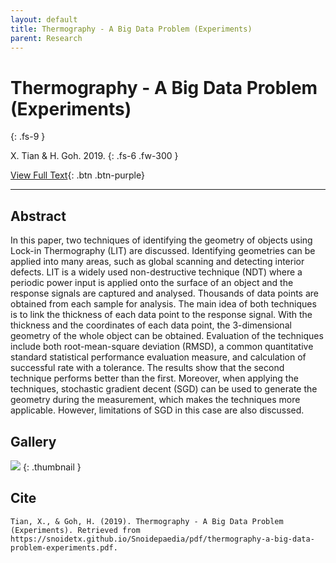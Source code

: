 ```yaml
---
layout: default
title: Thermography - A Big Data Problem (Experiments)
parent: Research
---
```


# Thermography - A Big Data Problem (Experiments)
{: .fs-9 }

X. Tian & H. Goh. 2019.
{: .fs-6 .fw-300 }

[View Full Text](../pdf/thermography-a-big-data-problem-experiments.pdf){: .btn .btn-purple}

---
## Abstract

In this paper, two techniques of identifying the geometry of objects using Lock-in Thermography (LIT) are discussed. Identifying geometries can be applied into many areas, such as global scanning and detecting interior defects. LIT is a widely used non-destructive technique (NDT) where a periodic power input is applied onto the surface of an object and the response signals are captured and analysed. Thousands of data points are obtained from each sample for analysis. The main idea of both techniques is to link the thickness of each data point to the response signal. With the thickness and the coordinates of each data point, the 3-dimensional geometry of the whole object can be obtained. Evaluation of the techniques include both root-mean-square deviation (RMSD), a common quantitative standard statistical performance evaluation measure, and calculation of successful rate with a tolerance. The results show that the second technique performs better than the first. Moreover, when applying the techniques, stochastic gradient decent (SGD) can be used to generate the geometry during the measurement, which makes the techniques more applicable. However, limitations of SGD in this case are also discussed. 

## Gallery

![](../img/thumbnails/thumbnail-thermography-a-big.png)
{: .thumbnail }

## Cite

```
Tian, X., & Goh, H. (2019). Thermography - A Big Data Problem (Experiments). Retrieved from https://snoidetx.github.io/Snoidepaedia/pdf/thermography-a-big-data-problem-experiments.pdf. 
```
